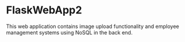 # FlaskWebApp2
This web application contains image upload functionality and employee management systems using NoSQL in the back end.
